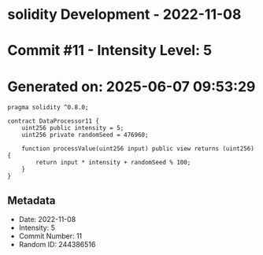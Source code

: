 ﻿# solidity Development - 2022-11-08
# Commit #11 - Intensity Level: 5
# Generated on: 2025-06-07 09:53:29
```solidity
pragma solidity ^0.8.0;

contract DataProcessor11 {
    uint256 public intensity = 5;
    uint256 private randomSeed = 476960;

    function processValue(uint256 input) public view returns (uint256) {
        return input * intensity + randomSeed % 100;
    }
}
```
## Metadata
- Date: 2022-11-08
- Intensity: 5
- Commit Number: 11
- Random ID: 244386516
